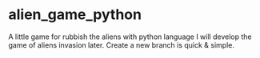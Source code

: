 # alien_game_python
A little game for rubbish the aliens with python language
I will develop the game of aliens invasion later.
Create a new branch is quick & simple.